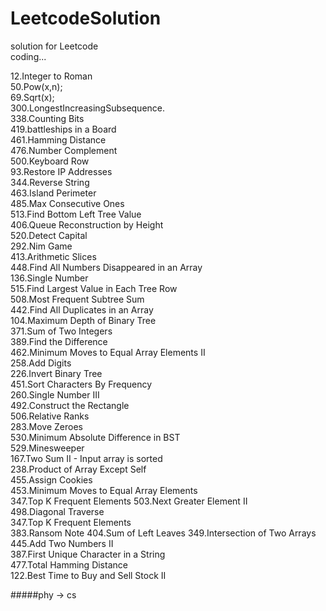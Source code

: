 # LeetcodeSolution

solution for Leetcode  
coding...

12.Integer to Roman  
50.Pow(x,n);   
69.Sqrt(x);     
300.LongestIncreasingSubsequence.  
338.Counting Bits  
419.battleships in a Board   
461.Hamming Distance     
476.Number Complement    
500.Keyboard Row   
93.Restore IP Addresses  
344.Reverse String  
463.Island Perimeter  
485.Max Consecutive Ones  
513.Find Bottom Left Tree Value       
406.Queue Reconstruction by Height  
520.Detect Capital  
292.Nim Game  
413.Arithmetic Slices  
448.Find All Numbers Disappeared in an Array  
136.Single Number  
515.Find Largest Value in Each Tree Row  
508.Most Frequent Subtree Sum  
442.Find All Duplicates in an Array  
104.Maximum Depth of Binary Tree  
371.Sum of Two Integers  
389.Find the Difference  
462.Minimum Moves to Equal Array Elements II  
258.Add Digits  
226.Invert Binary Tree  
451.Sort Characters By Frequency  
260.Single Number III   
492.Construct the Rectangle  
506.Relative Ranks  
283.Move Zeroes  
530.Minimum Absolute Difference in BST  
529.Minesweeper  
167.Two Sum II - Input array is sorted  
238.Product of Array Except Self  
455.Assign Cookies  
453.Minimum Moves to Equal Array Elements  
347.Top K Frequent Elements
503.Next Greater Element II  
498.Diagonal Traverse  
347.Top K Frequent Elements  
383.Ransom Note
404.Sum of Left Leaves
349.Intersection of Two Arrays
445.Add Two Numbers II  
387.First Unique Character in a String  
477.Total Hamming Distance  
122.Best Time to Buy and Sell Stock II



  
  
#####phy -> cs
